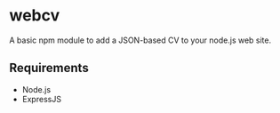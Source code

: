 # webcv
A basic npm module to add a JSON-based CV to your node.js web site.

## Requirements
- Node.js
- ExpressJS
